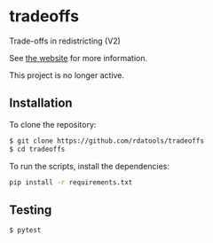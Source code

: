 # tradeoffs

Trade-offs in redistricting (V2)

See [the website](https://rdatools.github.io/tradeoffs/) for more information.

This project is no longer active.

## Installation

To clone the repository:

```bash
$ git clone https://github.com/rdatools/tradeoffs
$ cd tradeoffs
```

To run the scripts, install the dependencies:

```bash
pip install -r requirements.txt
```

## Testing

```bash
$ pytest
```
